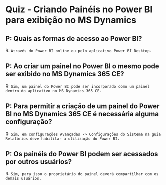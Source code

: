 # Quiz - Criando Painéis no Power BI para exibição no MS Dynamics

## P: Quais as formas de acesso ao Power BI?

R: `Através do Power BI online ou pelo aplicativo Power BI Desktop.`

## P: Ao criar um painel no Power BI o mesmo pode ser exibido no MS Dynamics 365 CE?

R: `Sim, um painel do Power BI pode ser incorporado como um painel dentro do aplicativo no MS Dynamics 365 CE.`

## P: Para permitir a criação de um painel do Power BI no MS Dynamics 365 CE é necessária alguma configuração?

R: `Sim, em configurações Avançadas -> Configurações do Sistema na guia Relatórios deve habilitar a utilização do Power BI.`

## P: Os painéis do Power BI podem ser acessados por outros usuários?

R: `Sim, para isso o proprietário do painel deverá compartilhar com os demais usuários.`
